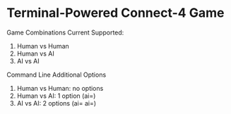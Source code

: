 # Terminal-Powered Connect-4 Game

Game Combinations Current Supported:
<ol>
    <li>Human vs Human</li>
    <li>Human vs AI</li>
    <li>AI vs AI</li>
</ol>
Command Line Additional Options
<ol>
    <li>Human vs Human: no options</li>
    <li>Human vs AI: 1 option (ai=<level>)</li>
    <li>AI vs AI: 2 options (ai=<level> ai=<level>)</li>
</ol>